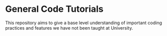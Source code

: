 # General Code Tutorials

This repository aims to give a base level understanding of important coding practices and features we have not been taught at University.

